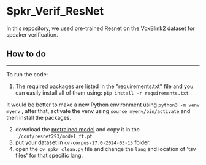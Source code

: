 # Spkr_Verif_ResNet
In this repository, we used pre-trained Resnet on the VoxBlink2 dataset for speaker verification.

## How to do
-------------------
To run the code:

1. The required packages are listed in the "requirements.txt" file and you can easily install all of them using: 
`pip install -r requirements.txt`

It would be better to make a new Python environment using `python3 -m venv myenv` , after that, activate the venv using `source myenv/bin/activate` and then install the packages.

2. download the [pretrained model](https://drive.google.com/file/d/1oaO9ZUWjYCKaWExTYTNoNdQow4wENj5V/view?usp=sharing) and copy it in the `./conf/resnet293/model_ft.pt`
3. put your dataset in `cv-corpus-17.0-2024-03-15` folder.
4. open the `cv_spkr_clean.py` file and change the `lang` and location of 'tsv files' for that specific lang.
   
